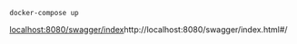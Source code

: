```
docker-compose up
```
[localhost:8080/swagger/index](http://localhost:8080/swagger/index.html#/)http://localhost:8080/swagger/index.html#/
